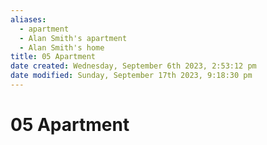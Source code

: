 ```yaml
---
aliases:
  - apartment
  - Alan Smith's apartment
  - Alan Smith's home
title: 05 Apartment
date created: Wednesday, September 6th 2023, 2:53:12 pm
date modified: Sunday, September 17th 2023, 9:18:30 pm
---
```


# 05 Apartment
